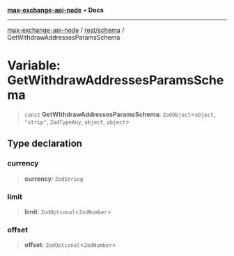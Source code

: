 [**max-exchange-api-node**](../../../README.md) • **Docs**

***

[max-exchange-api-node](../../../modules.md) / [rest/schema](../README.md) / GetWithdrawAddressesParamsSchema

# Variable: GetWithdrawAddressesParamsSchema

> `const` **GetWithdrawAddressesParamsSchema**: `ZodObject`\<`object`, `"strip"`, `ZodTypeAny`, `object`, `object`\>

## Type declaration

### currency

> **currency**: `ZodString`

### limit

> **limit**: `ZodOptional`\<`ZodNumber`\>

### offset

> **offset**: `ZodOptional`\<`ZodNumber`\>
